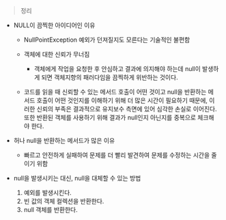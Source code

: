 > 정리
> 

- NULL이 끔찍한 아이디어인 이유
    - NullPointException 예외가 던져질지도 모른다는 기술적인 불편함
    - 객체에 대한 신뢰가 무너짐
        - 객체에게 작업을 요청한 후 안심하고 결과에 의지해야 하는데 null이 발생하게 되면 객체지향의 패러다임을 끔찍하게 위반하는 것이다.
        
    - 코드를 읽을 때 신뢰할 수 있는 메서드 호출이 어떤 것이고 null을 반환하는 메서드 호출이 어떤 것인지를 이해하기 위해 
      더 많은 시간이 필요하기 때문에, 이러한 신뢰의 부족은 결과적으로 유지보수 측면에 있어 심각한 손실로 이어진다. 
      또한 반환된 객체를 사용하기 위해 결과가 null인지 아닌지를 중복으로 체크해야 한다.
    
- 허나 null을 반환하는 메서드가 많은 이유
    - 빠르고 안전하게 실패하여 문제를 더 빨리 발견하여 문제를 수정하는 시간을 줄이기 위함
    
- null을 발생시키는 대신, null을 대체할 수 있는 방법
    1. 예외를 발생시킨다.
    2. 빈 값의 객체 컬렉션을 반환한다. 
    3. null 객체를 반환한다.
